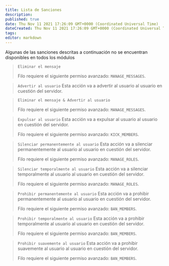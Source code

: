 ```yaml
---
title: Lista de Sanciones
description:
published: true
date: Thu Nov 11 2021 17:26:09 GMT+0000 (Coordinated Universal Time)
dateCreated: Thu Nov 11 2021 17:26:09 GMT+0000 (Coordinated Universal Time)
tags:
editor: markdown
---
```


Algunas de las sanciones descritas a continuación no se encuentran disponibles en todos los módulos

> `Eliminar el mensaje`
>
> Filo requiere el siguiente permiso avanzado: ``MANAGE_MESSAGES``.

> `Advertir al usuario`
> Esta acción va a advertir al usuario al usuario en cuestión del servidor.

> `Eliminar el mensaje & Advertir al usuario`
>
> Filo requiere el siguiente permiso avanzado: ``MANAGE_MESSAGES``.

> `Expulsar al usuario`
> Esta acción va a expulsar al usuario al usuario en cuestión del servidor.
>
> Filo requiere el siguiente permiso avanzado: ``KICK_MEMBERS``.

> `Silenciar permanentemente al usuario`
> Esta acción va a silenciar permanentemente al usuario al usuario en cuestión del servidor.
>
> Filo requiere el siguiente permiso avanzado: ``MANAGE_ROLES``.

> `Silenciar temporalmente al usuario`
> Esta acción va a silenciar temporalmente al usuario al usuario en cuestión del servidor.
>
> Filo requiere el siguiente permiso avanzado: ``MANAGE_ROLES``.

> `Prohibir permanentemente al usuario`
> Esta acción va a prohibir permanentemente al usuario al usuario en cuestión del servidor.
>
> Filo requiere el siguiente permiso avanzado: ``BAN_MEMBERS``.

> `Prohibir temporalmente al usuario`
> Esta acción va a prohibir temporalmente al usuario al usuario en cuestión del servidor.
>
> Filo requiere el siguiente permiso avanzado: ``BAN_MEMBERS``.

> `Prohibir suavemente al usuario`
> Esta acción va a prohibir suavemente al usuario al usuario en cuestión del servidor.
>
> Filo requiere el siguiente permiso avanzado: ``BAN_MEMBERS``.